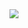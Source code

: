 <img align="center" src="https://ssl-proxy-updated.herokuapp.com/6d3822cd892090b47d373bd7f0fa7e8a5d03486f/687474703a2f2f37382e6d656469612e74756d626c722e636f6d2f38396135363935383631386634653165333030373636303432393933343164302f74756d626c725f6f776967356b77354c7931777667686e786f315f3530302e676966/"/>
